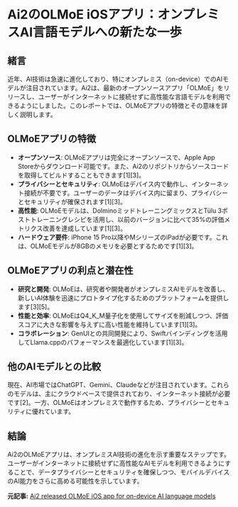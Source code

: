 # Ai2のOLMoE iOSアプリ：オンプレミスAI言語モデルへの新たな一歩

## 緒言

近年、AI技術は急速に進化しており、特にオンプレミス（on-device）でのAIモデルが注目されています。Ai2は、最新のオープンソースアプリ「OLMoE」をリリースし、ユーザーがインターネットに接続せずに高性能な言語モデルを利用できるようにしました。このレポートでは、OLMoEアプリの特徴とその意味を詳しく説明します。

## OLMoEアプリの特徴

- **オープンソース**: OLMoEアプリは完全にオープンソースで、Apple App Storeからダウンロード可能です。また、Ai2のリポジトリからソースコードを取得してビルドすることもできます[1][3]。
- **プライバシーとセキュリティ**: OLMoEはデバイス内で動作し、インターネット接続が不要です。ユーザーのデータはデバイス内に留まり、プライバシーとセキュリティが確保されます[1][3]。
- **高性能**: OLMoEモデルは、DolminoミッドトレーニングミックスとTülu 3ポストトレーニングレシピを活用し、以前のバージョンに比べて35%の評価メトリクス改善を達成しています[1][3]。
- **ハードウェア要件**: iPhone 15 Pro以降やMシリーズのiPadが必要です。これは、OLMoEモデルが8GBのメモリを必要とするためです[1][3]。

## OLMoEアプリの利点と潜在性

- **研究と開発**: OLMoEは、研究者や開発者がオンプレミスAIモデルを改善し、新しいAI体験を迅速にプロトタイプ化するためのプラットフォームを提供します[3][5]。
- **性能と効率**: OLMoEはQ4_K_M量子化を使用してサイズを削減しつつ、評価スコアに大きな影響を与えずに高い性能を維持しています[1][3]。
- **コラボレーション**: GenUIとの共同開発により、Swiftバインディングを活用してLlama.cppのパフォーマンスを最適化しています[1][3]。

## 他のAIモデルとの比較

現在、AI市場ではChatGPT、Gemini、Claudeなどが注目されています。これらのモデルは、主にクラウドベースで提供されており、インターネット接続が必要です[2]。一方、OLMoEはオンプレミスで動作するため、プライバシーとセキュリティに優れています。

## 結論

Ai2のOLMoEアプリは、オンプレミスAI技術の進化を示す重要なステップです。ユーザーがインターネットに接続せずに高性能なAIモデルを利用できるようにすることで、データプライバシーとセキュリティを確保しつつ、モバイルデバイスのAI能力をさらに高める可能性を示しています。

**元記事:** [Ai2 released OLMoE iOS app for on-device AI language models](https://www.testingcatalog.com/ai2-launches-open-source-olmoe-ios-app-for-on-device-ai-models/)